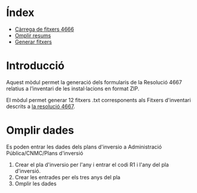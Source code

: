 # Índex

- [Càrrega de fitxers 4666](#carrega-de-fitxers-4666)
- [Omplir resums](#carrega-de-fitxers-4666)
- [Generar fitxers](#carrega-de-fitxers-4666)


# Introducció

Aquest mòdul permet la generació dels formularis de la Resolució 4667 relatius
a l’inventari de les instal·lacions en format ZIP.

El mòdul permet generar 12 fitxers .txt corresponents als Fitxers d'inventari descrits
a [la resolució 4667](http://www.boe.es/boe/dias/2017/04/28/pdfs/BOE-A-2017-4667.pdf).


# Omplir dades

Es poden entrar les dades dels plans d'inversio a Administració Pública/CNMC/Plans d'inversió

1. Crear el pla d'inversio per l'any i entrar el codi R1 i l'any del pla d'inversió.
2. Crear les entrades per els tres anys del pla
3. Omplir les dades 
